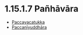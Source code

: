 # 1.15.1.7 Pañhāvāra

* [Paccayacatukka](1.15.1.7/Paccayacatukka.md)
* [Paccanīyuddhāra](1.15.1.7/Paccaniyuddhara.md)
